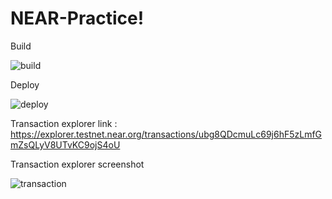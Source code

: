 # NEAR-Practice!
Build

![build](https://user-images.githubusercontent.com/95380084/160473894-9a951f0d-4cfe-4a30-86b7-96c37230def0.png)

Deploy

![deploy](https://user-images.githubusercontent.com/95380084/160473931-6b62917f-7016-4a8a-b706-ee55f0dcc170.png)

Transaction explorer link : https://explorer.testnet.near.org/transactions/ubg8QDcmuLc69j6hF5zLmfGmZsQLyV8UTvKC9ojS4oU

Transaction explorer screenshot

![transaction](https://user-images.githubusercontent.com/95380084/160474515-a9567048-a2d0-42b3-930a-7eaa938cf5a7.png)


